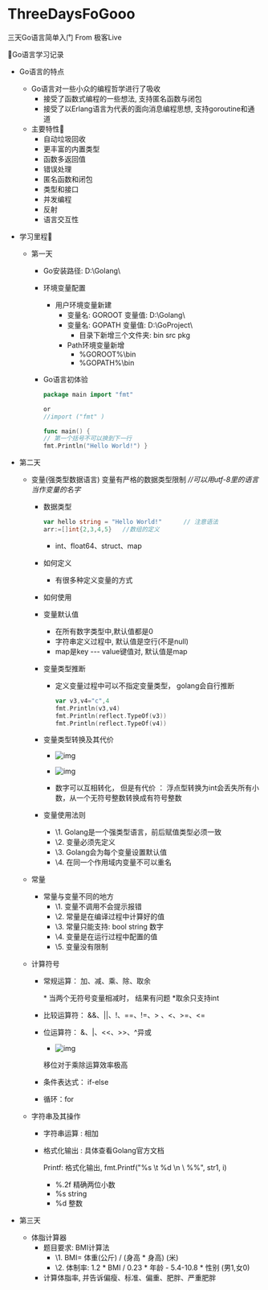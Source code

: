 # ThreeDaysFoGooo
三天Go语言简单入门  From 极客Live



📔Go语言学习记录

- Go语言的特点

  - Go语言对一些小众的编程哲学进行了吸收
    - 接受了函数式编程的一些想法, 支持匿名函数与闭包
    - 接受了以Erlang语言为代表的面向消息编程思想, 支持goroutine和通道
  - 主要特性🎈
    - 自动垃圾回收
    - 更丰富的内置类型
    - 函数多返回值
    - 错误处理
    - 匿名函数和闭包
    - 类型和接口
    - 并发编程
    - 反射
    - 语言交互性

- 学习里程🏁

  - 第一天 

    - Go安装路径: D:\Golang\

    - 环境变量配置

      - 用户环境变量新建
        - 变量名: GOROOT  变量值:  D:\Golang\
        - 变量名: GOPATH  变量值:  D:\GoProject\
          - 目录下新增三个文件夹: bin src pkg
        - Path环境变量新增
          - %GOROOT%\bin
          - %GOPATH%\bin

    - Go语言初体验

      ```go
      package main import "fmt" 
      
      or
      //import ("fmt" )
      
      func main() {
      // 第一个括号不可以换到下一行
      fmt.Println("Hello World!") } 
      ```

- 第二天

  - 变量(强类型数据语言)  变量有严格的数据类型限制    *//可以用utf-8里的语言当作变量的名字*

    - 数据类型

      ```go
      var hello string = "Hello World!"      // 注意语法 
      arr:=[]int{2,3,4,5}   //数组的定义
      ```

      - int、float64、struct、map

    - 如何定义

      - 有很多种定义变量的方式

    - 如何使用

    - 变量默认值

      - 在所有数字类型中,默认值都是0
      - 字符串定义过程中, 默认值是空行(不是null)
      - map是key --- value键值对, 默认值是map[](也是空的)

    - 变量类型推断

      - 定义变量过程中可以不指定变量类型， golang会自行推断

        ```go
        var v3,v4="c",4  
        fmt.Println(v3,v4)  
        fmt.Println(reflect.TypeOf(v3))  
        fmt.Println(reflect.TypeOf(v4))
        ```

    - 变量类型转换及其代价

      - ![img](https://api2.mubu.com/v3/document_image/bb1b0305-df55-43e6-982e-5f0d2c688eb1-13872488.jpg)
      - ![img](https://api2.mubu.com/v3/document_image/ac1a13bb-192b-4edf-8fdd-dc5e3963f126-13872488.jpg)

      - 数字可以互相转化， 但是有代价 ： 浮点型转换为int会丢失所有小数，从一个无符号整数转换成有符号整数

    - 变量使用法则

      - \1. Golang是一个强类型语言，前后赋值类型必须一致
      - \2. 变量必须先定义
      - \3. Golang会为每个变量设置默认值
      - \4. 在同一个作用域内变量不可以重名

  - 常量

    - 常量与变量不同的地方
      - \1. 变量不调用不会提示报错
      - \2. 常量是在编译过程中计算好的值
      - \3. 常量只能支持: bool  string  数字
      - \4. 变量是在运行过程中配置的值
      - \5. 变量没有限制

  - 计算符号

    - 常规运算： 加、减、乘、除、取余        

      \* 当两个无符号变量相减时， 结果有问题 *取余只支持int

    - 比较运算符： &&、||、!、==、!=、> 、<、>=、<=

    - 位运算符： &、|、<<、>>、^异或       

      - ![img](https://api2.mubu.com/v3/document_image/9b6e5b43-bede-41be-9220-8316afc39b7b-13872488.jpg)

      移位对于乘除运算效率极高

    - 条件表达式： if-else

    - 循环：for

  - 字符串及其操作

    - 字符串运算    : 相加

    - 格式化输出     : 具体查看Golang官方文档

      Printf: 格式化输出,   fmt.Printf("%s \t %d \n \\  %%", str1, i)

      - %.2f  精确两位小数
      - %s   string
      - %d  整数

- 第三天

  - 体脂计算器
    - 题目要求: BMI计算法
      - \1. BMI= 体重(公斤) / (身高 * 身高) (米)
      - \2. 体制率: 1.2 * BMI / 0.23   * 年龄 - 5.4-10.8 * 性别 (男1,女0)
    - 计算体脂率, 并告诉偏瘦、标准、偏重、肥胖、严重肥胖
